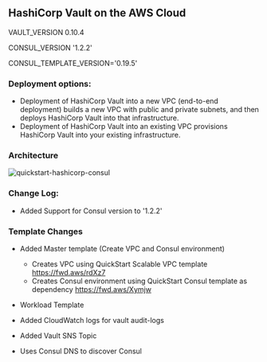 ## HashiCorp Vault on the AWS Cloud
VAULT_VERSION 0.10.4

CONSUL_VERSION '1.2.2'

CONSUL_TEMPLATE_VERSION='0.19.5'

### Deployment options:
* Deployment of HashiCorp Vault into a new VPC (end-to-end deployment) builds a new VPC with public and private subnets, and then deploys HashiCorp Vault into that infrastructure.
* Deployment of HashiCorp Vault into an existing VPC provisions HashiCorp Vault into your existing infrastructure. 

### Architecture
![quickstart-hashicorp-consul](/images/vault.png)

### Change Log:
* Added Support for Consul version to '1.2.2'

### Template Changes
* Added Master template (Create VPC and Consul environment)
  * Creates VPC using QuickStart Scalable VPC template https://fwd.aws/rdXz7
  * Creates Consul environment using QuickStart Consul template as dependency https://fwd.aws/Xymjw

* Workload Template
 * Added CloudWatch logs for vault audit-logs
 * Added Vault SNS Topic
 * Uses Consul DNS to discover Consul
